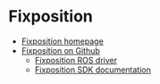 # Fixposition

- [Fixposition homepage](https://www.fixposition.com/)
- [Fixposition on Github](https://github.com/fixposition)
    - [Fixposition ROS driver](https://github.com/fixposition/fixposition_driver)
    - [Fixposition SDK documentation](https://fixposition.github.io/fixposition_utility/fixposition-sdk-docs)
